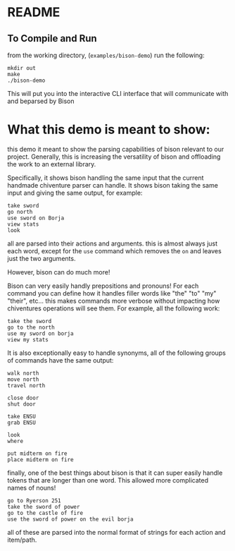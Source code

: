 # README
## To Compile and Run
from the working directory, (`examples/bison-demo`) run the following:
```
mkdir out
make
./bison-demo
```
This will put you into the interactive CLI interface that will communicate with and beparsed by Bison


# What this demo is meant to show:
this demo it meant to show the parsing capabilities of bison relevant to our project.
Generally, this is increasing the versatility of bison and offloading the work to an external library.

Specifically, it shows bison handling the same input that the current handmade chiventure parser can handle. 
It shows bison taking the same input and giving the same output, for example:

```
take sword
go north
use sword on Borja
view stats
look
```

all are parsed into their actions and arguments. 
this is almost always just each word, except for the `use` command which removes the `on` and leaves just the two arguments.

However, bison can do much more!

Bison can very easily handly prepositions and pronouns!
For each command you can define how it handles filler words like "the" "to" "my" "their", etc...
this makes commands more verbose without impacting how chiventures operations will see them.
For example, all the following work:

```
take the sword
go to the north
use my sword on borja
view my stats
```

It is also exceptionally easy to handle synonyms, all of the following groups of commands have the same output:

```
walk north
move north
travel north

close door 
shut door

take ENSU 
grab ENSU

look 
where

put midterm on fire
place midterm on fire
```


finally, one of the best things about bison is that it can super easily handle tokens that are longer than one word. This allowed more complicated names of nouns!

```
go to Ryerson 251
take the sword of power
go to the castle of fire
use the sword of power on the evil borja
```

all of these are parsed into the normal format of strings for each action and item/path.


